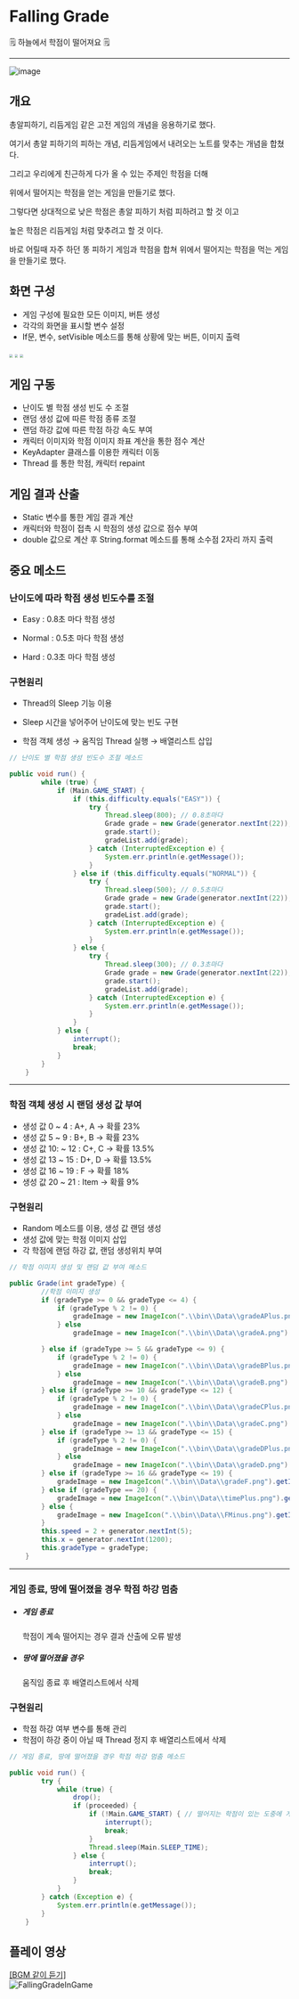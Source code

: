 # Falling Grade

🗒 하늘에서 학점이 떨어져요 🗒

***

![image](https://user-images.githubusercontent.com/54533309/106146318-e1331f00-61b9-11eb-89d5-712e928cc3ea.png)

## 개요

총알피하기, 리듬게임 같은 고전 게임의 개념을 응용하기로 했다.

여기서 총알 피하기의 피하는 개념, 리듬게임에서 내려오는 노트를 맞추는 개념을 합쳤다.

그리고 우리에게 친근하게 다가 올 수 있는 주제인 학점을 더해

위에서 떨어지는 학점을 얻는 게임을 만들기로 했다.

그렇다면 상대적으로 낮은 학점은 총알 피하기 처럼 피하려고 할 것 이고

높은 학점은 리듬게임 처럼 맞추려고 할 것 이다.

바로 어릴때 자주 하던 똥 피하기 게임과 학점을 합쳐 위에서 떨어지는 학점을 먹는 게임을 만들기로 했다.

## 화면 구성

- 게임 구성에 필요한 모든 이미지, 버튼 생성
- 각각의 화면을 표시할 변수 설정
- If문, 변수, setVisible 메소드를 통해 상황에 맞는 버튼, 이미지 출력

<img src="https://nam-ki-bok.github.io/assets/images/toy_project/Falling_1.png" style="zoom:35%;" />

<img src="https://nam-ki-bok.github.io/assets/images/toy_project/Falling_2.png" style="zoom:35%;" />

<img src="https://nam-ki-bok.github.io/assets/images/toy_project/Falling_3.png" style="zoom:35%;" />

## 게임 구동

- 난이도 별 학점 생성 빈도 수 조절
- 랜덤 생성 값에 따른 학점 종류 조절
- 랜덤 하강 값에 따른 학점 하강 속도 부여
- 캐릭터 이미지와 학점 이미지 좌표 계산을 통한 점수 계산
- KeyAdapter 클래스를 이용한 캐릭터 이동
- Thread 를 통한 학점, 캐릭터 repaint

## 게임 결과 산출

- Static 변수를 통한 게임 결과 계산
- 캐릭터와 학점이 접촉 시 학점의 생성 값으로 점수 부여
- double 값으로 계산 후 String.format 메소드를 통해 소수점 2자리 까지 출력

## 중요 메소드

### 난이도에 따라 학점 생성 빈도수를 조절

- Easy : 0.8초 마다 학점 생성

- Normal : 0.5초 마다 학점 생성

- Hard : 0.3초 마다 학점 생성



### 구현원리

- Thread의 Sleep 기능 이용

- Sleep 시간을 넣어주어 난이도에 맞는 빈도 구현

- 학점 객체 생성 &rarr; 움직임 Thread 실행 &rarr; 배열리스트 삽입

```java
// 난이도 별 학점 생성 빈도수 조절 메소드

public void run() {
		while (true) {
			if (Main.GAME_START) {
				if (this.difficulty.equals("EASY")) {
					try {
						Thread.sleep(800); // 0.8초마다
						Grade grade = new Grade(generator.nextInt(22));
						grade.start();
						gradeList.add(grade);
					} catch (InterruptedException e) {
						System.err.println(e.getMessage());
					}
				} else if (this.difficulty.equals("NORMAL")) {
					try {
						Thread.sleep(500); // 0.5초마다
						Grade grade = new Grade(generator.nextInt(22));
						grade.start();
						gradeList.add(grade);
					} catch (InterruptedException e) {
						System.err.println(e.getMessage());
					}
				} else {
					try {
						Thread.sleep(300); // 0.3초마다
						Grade grade = new Grade(generator.nextInt(22));
						grade.start();
						gradeList.add(grade);
					} catch (InterruptedException e) {
						System.err.println(e.getMessage());
					}
				}
			} else {
				interrupt();
				break;
			}
		}
	}
```

---

### 학점 객체 생성 시 랜덤 생성 값 부여

- 생성 값 0 ~ 4 : A+, A &rarr; 확률 23%
- 생성 값 5 ~ 9 : B+, B &rarr; 확률 23%
- 생성 값 10: ~ 12 : C+, C &rarr; 확률 13.5%
- 생성 값 13 ~ 15 : D+, D &rarr; 확률 13.5%
- 생성 값 16 ~ 19 : F &rarr; 확률 18%
- 생성 값 20 ~ 21 : Item &rarr; 확률 9%

### 구현원리

- Random 메소드를 이용, 생성 값 랜덤 생성
- 생성 값에 맞는 학점 이미지 삽입
- 각 학점에 랜덤 하강 값, 랜덤 생성위치 부여

```java
// 학점 이미지 생성 및 랜덤 값 부여 메소드

public Grade(int gradeType) {
		//학점 이미지 생성
		if (gradeType >= 0 && gradeType <= 4) {
			if (gradeType % 2 != 0) {
				gradeImage = new ImageIcon(".\\bin\\Data\\gradeAPlus.png").getImage();
			} else
				gradeImage = new ImageIcon(".\\bin\\Data\\gradeA.png").getImage();

		} else if (gradeType >= 5 && gradeType <= 9) {
			if (gradeType % 2 != 0) {
				gradeImage = new ImageIcon(".\\bin\\Data\\gradeBPlus.png").getImage();
			} else
				gradeImage = new ImageIcon(".\\bin\\Data\\gradeB.png").getImage();
		} else if (gradeType >= 10 && gradeType <= 12) {
			if (gradeType % 2 != 0) {
				gradeImage = new ImageIcon(".\\bin\\Data\\gradeCPlus.png").getImage();
			} else
				gradeImage = new ImageIcon(".\\bin\\Data\\gradeC.png").getImage();
		} else if (gradeType >= 13 && gradeType <= 15) {
			if (gradeType % 2 != 0) {
				gradeImage = new ImageIcon(".\\bin\\Data\\gradeDPlus.png").getImage();
			} else
				gradeImage = new ImageIcon(".\\bin\\Data\\gradeD.png").getImage();
		} else if (gradeType >= 16 && gradeType <= 19) {
			gradeImage = new ImageIcon(".\\bin\\Data\\gradeF.png").getImage();
		} else if (gradeType == 20) {
			gradeImage = new ImageIcon(".\\bin\\Data\\timePlus.png").getImage();
		} else {
			gradeImage = new ImageIcon(".\\bin\\Data\\FMinus.png").getImage();
		}
		this.speed = 2 + generator.nextInt(5);
		this.x = generator.nextInt(1200);
		this.gradeType = gradeType;
	}
```

---

### 게임 종료, 땅에 떨어졌을 경우 학점 하강 멈춤

- ##### 게임 종료

  학점이 계속 떨어지는 경우 결과 산출에 오류 발생

- ##### 땅에 떨어졌을 경우

  움직임 종료 후 배열리스트에서 삭제

### 구현원리

- 학점 하강 여부 변수를 통해 관리
- 학점이 하강 중이 아닐 때 Thread 정지 후 배열리스트에서 삭제

```java
// 게임 종료, 땅에 떨어졌을 경우 학점 하강 멈춤 메소드

public void run() {
		try {
			while (true) {
				drop();
				if (proceeded) {
					if (!Main.GAME_START) { // 떨어지는 학점이 있는 도중에 게임이 종료 된다면 떨어지고 있는 학점도 멈춰야 한다
						interrupt();
						break;
					}
					Thread.sleep(Main.SLEEP_TIME);
				} else {
					interrupt();
					break;
				}
			}
		} catch (Exception e) {
			System.err.println(e.getMessage());
		}
	}
```

## 플레이 영상
[[BGM 같이 듣기]](https://user-images.githubusercontent.com/54533309/106145763-44708180-61b9-11eb-8bb1-cda742218ea6.mp4)<br>
![FallingGradeInGame](https://user-images.githubusercontent.com/54533309/106149989-37a25c80-61be-11eb-99c5-fe6903512755.gif)
